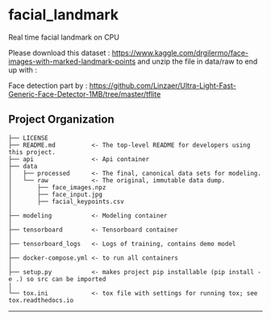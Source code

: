 facial_landmark
==============================

Real time facial landmark on CPU

Please download this dataset : https://www.kaggle.com/drgilermo/face-images-with-marked-landmark-points and unzip the file in data/raw to end up with :

Face detection part by : https://github.com/Linzaer/Ultra-Light-Fast-Generic-Face-Detector-1MB/tree/master/tflite

Project Organization
------------

    ├── LICENSE
    ├── README.md          <- The top-level README for developers using this project.
    ├── api                <- Api container 
    ├── data
    │   ├── processed      <- The final, canonical data sets for modeling.
    │   └── raw            <- The original, immutable data dump.
    │       ├── face_images.npz
    │       ├── face_input.jpg
    │       ├── facial_keypoints.csv     
    │
    ├── modeling           <- Modeling container 
    │
    ├── tensorboard        <- Tensorboard container
    │
    ├── tensorboard_logs   <- Logs of training, contains demo model
    │
    ├── docker-compose.yml <- to run all containers
    │
    ├── setup.py           <- makes project pip installable (pip install -e .) so src can be imported
    │
    └── tox.ini            <- tox file with settings for running tox; see tox.readthedocs.io


--------
